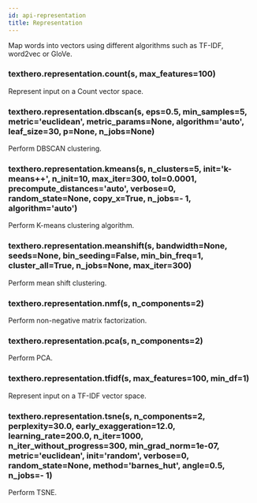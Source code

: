 ```yaml
---
id: api-representation 
title: Representation
---
```


Map words into vectors using different algorithms such as TF-IDF, word2vec or GloVe.


### texthero.representation.count(s, max_features=100)
Represent input on a Count vector space.


### texthero.representation.dbscan(s, eps=0.5, min_samples=5, metric='euclidean', metric_params=None, algorithm='auto', leaf_size=30, p=None, n_jobs=None)
Perform DBSCAN clustering.


### texthero.representation.kmeans(s, n_clusters=5, init='k-means++', n_init=10, max_iter=300, tol=0.0001, precompute_distances='auto', verbose=0, random_state=None, copy_x=True, n_jobs=- 1, algorithm='auto')
Perform K-means clustering algorithm.


### texthero.representation.meanshift(s, bandwidth=None, seeds=None, bin_seeding=False, min_bin_freq=1, cluster_all=True, n_jobs=None, max_iter=300)
Perform mean shift clustering.


### texthero.representation.nmf(s, n_components=2)
Perform non-negative matrix factorization.


### texthero.representation.pca(s, n_components=2)
Perform PCA.


### texthero.representation.tfidf(s, max_features=100, min_df=1)
Represent input on a TF-IDF vector space.


### texthero.representation.tsne(s, n_components=2, perplexity=30.0, early_exaggeration=12.0, learning_rate=200.0, n_iter=1000, n_iter_without_progress=300, min_grad_norm=1e-07, metric='euclidean', init='random', verbose=0, random_state=None, method='barnes_hut', angle=0.5, n_jobs=- 1)
Perform TSNE.
